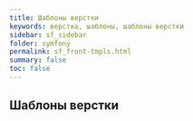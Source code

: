 ```yaml
---
title: Шаблоны верстки
keywords: верстка, шаблоны, шаблоны верстки
sidebar: sf_sidebar
folder: symfony
permalink: sf_front-tmpls.html
summary: false
toc: false
---
```


## Шаблоны верстки
